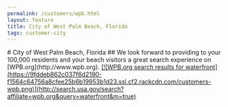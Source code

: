 ```yaml
---
permalink: /customers/wpb.html
layout: feature
title: City of West Palm Beach, Florida
tags: customer-city
---
```

<article class="article feature feature-image">
# City of West Palm Beach, Florida
## We look forward to providing to your 100,000 residents and your beach visitors a great search experience on [WPB.org](http://www.wpb.org).
<a href="http://search.usa.gov/search?affiliate=wpb.org&query=waterfront" class="image-link">
[![WPB.org search results for waterfront](https://9fddeb862c037f6d2190-f1564c64756a8cfee25b6b19953b1d23.ssl.cf2.rackcdn.com/customers-wpb.png)](http://search.usa.gov/search?affiliate=wpb.org&query=waterfront&m=true)</a>
</article>
